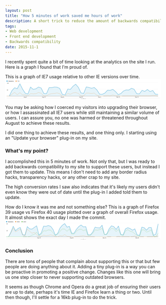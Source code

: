 ```yaml
---
layout: post
title: "How 5 minutes of work saved me hours of work"
description: A short trick to reduce the amount of backwards compatibility work you have to do for your site.
tags:
- Web development
- Front end development
- Backwards compatibility
date: 2015-11-1
---
```


I recently spent quite a bit of time looking at the analytics on the site I run. Here is a graph I found that I'm proud of.

This is a graph of IE7 usage relative to other IE versions over time.
![IE Usage](/images/posts/ie-usage.png)

You may be asking how I coerced my visitors into upgrading their browser, or how I assassinated all IE7 users while still maintaining a similar volume of users. I can assure you, no one was harmed or threatened throughout August to achieve these results.

I did one thing to achieve these results, and one thing only. I starting using an "Update your browser" plug-in on my site.


### What's my point?

I accomplished this in 5 minutes of work. Not only that, but I was ready to add backwards compatibility to my site to support these users, but instead I got them to update. This means I don't need to add any border radius hacks, transparency hacks, or any other crap to my site.

The high conversion rates I saw also indicates that it's likely my users didn't even know they were out of date until the plug-in I added told them to update.

How do I know it was me and not something else? This is a graph of Firefox 39 usage vs Firefox 40 usage plotted over a graph of overall Firefox usage. It almost shows the exact day I made the commit.
![Mozilla Usage](/images/posts/mozilla-usage.png)


### Conclusion

There are tons of people that complain about supporting this or that but few people are doing anything about it. Adding a tiny plug-in is a way you can be proactive in promoting a positive change. Changes like this one will bring us one step closer to never supporting outdated browsers.

It seems as though Chrome and Opera do a great job of ensuring their users are up to date, perhaps it's time IE and Firefox learn a thing or two. Until then though, I'll settle for a 16kb plug-in to do the trick.
